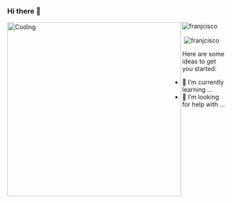 ### Hi there 👋

<img align="left" alt="Coding" width="400" src="https://cdn.dribbble.com/users/1292677/screenshots/6139167/avento.gif">

<p align="left"> <img src="https://komarev.com/ghpvc/?username=franjcisco&label=Profile%20views&color=0e75b6&style=flat" alt="franjcisco" /> </p>

<p>&nbsp;<img align="center" src="https://github-readme-stats.vercel.app/api?username=franjcisco&show_icons=true&locale=en" alt="franjcisco" /></p>








Here are some ideas to get you started:

- 🌱 I’m currently learning ...
- 🤔 I’m looking for help with ...

